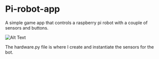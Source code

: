 # Pi-robot-app
A simple game app that controls a raspberry pi robot with a couple of sensors and buttons.

![Alt Text](https://media.giphy.com/media/HfVYPisgObJobbVx9n/giphy.gif)

The hardware.py file is where I create and instantiate the sensors for the bot.

